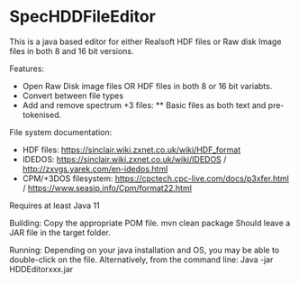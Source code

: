 # SpecHDDFileEditor
This is a java based editor for either Realsoft HDF files or Raw disk Image files in both 8 and 16 bit versions.

Features:
* Open Raw Disk image files OR HDF files in both 8 or 16 bit variabts. 
* Convert between file types
* Add and remove spectrum +3 files:
** Basic files as both text and pre-tokenised. 



File system documentation:
* HDF files: https://sinclair.wiki.zxnet.co.uk/wiki/HDF_format
* IDEDOS: https://sinclair.wiki.zxnet.co.uk/wiki/IDEDOS / http://zxvgs.yarek.com/en-idedos.html
* CPM/+3DOS filesystem: https://cpctech.cpc-live.com/docs/p3xfer.html / https://www.seasip.info/Cpm/format22.html

Requires at least Java 11

Building:
Copy the appropriate POM file. 
mvn clean package
Should leave a JAR file in the target folder. 

Running:
Depending on your java installation and OS, you may be able to double-click on the file. 
Alternatively, from the command line:
  Java -jar HDDEditorxxx.jar
  

